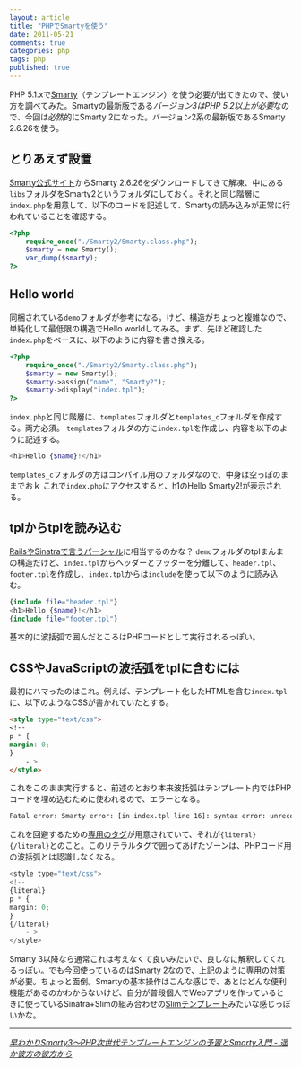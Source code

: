 ```yaml
---
layout: article
title: "PHPでSmartyを使う"
date: 2011-05-21
comments: true
categories: php
tags: php
published: true
---
```


PHP 5.1.xで[Smarty](http://www.smarty.net/)（テンプレートエンジン）を使う必要が出てきたので、使い方を調べてみた。Smartyの最新版である*バージョン3はPHP 5.2以上が必要*なので、今回は必然的にSmarty 2になった。バージョン2系の最新版であるSmarty 2.6.26を使う。

<!-- READMORE -->


## とりあえず設置

[Smarty公式サイト](http://www.smarty.net/download)からSmarty 2.6.26をダウンロードしてきて解凍、中にある`libs`フォルダをSmarty2というフォルダにしておく。それと同じ階層に`index.php`を用意して、以下のコードを記述して、Smartyの読み込みが正常に行われていることを確認する。

~~~ php
<?php
    require_once("./Smarty2/Smarty.class.php");
    $smarty = new Smarty();
    var_dump($smarty);
?>
~~~


## Hello world

同梱されている`demo`フォルダが参考になる。けど、構造がちょっと複雑なので、単純化して最低限の構造でHello worldしてみる。まず、先ほど確認した`index.php`をベースに、以下のように内容を書き換える。

~~~ php
<?php
    require_once("./Smarty2/Smarty.class.php");
    $smarty = new Smarty();
    $smarty->assign("name", "Smarty2");
    $smarty->display("index.tpl");
?>
~~~

`index.php`と同じ階層に、`templates`フォルダと`templates_c`フォルダを作成する。両方必須。
`templates`フォルダの方に`index.tpl`を作成し、内容を以下のように記述する。

~~~ php
<h1>Hello {$name}!</h1>
~~~

`templates_c`フォルダの方はコンパイル用のフォルダなので、中身は空っぽのままでおｋ これで`index.php`にアクセスすると、h1のHello Smarty2!が表示される。


## tplからtplを読み込む

[RailsやSinatraで言うパーシャル](/2011/05/18/ruby-sinatra-slim-partial)に相当するのかな？ `demo`フォルダのtplまんまの構造だけど、`index.tpl`からヘッダーとフッターを分離して、`header.tpl`、`footer.tpl`を作成し、`index.tpl`からは`include`を使って以下のように読み込む。

~~~ php
{include file="header.tpl"}
<h1>Hello {$name}!</h1>
{include file="footer.tpl"}
~~~

基本的に波括弧で囲んだところはPHPコードとして実行されるっぽい。


## CSSやJavaScriptの波括弧をtplに含むには

最初にハマったのはこれ。例えば、テンプレート化したHTMLを含む`index.tpl`に、以下のようなCSSが書かれていたとする。

~~~ html
<style type="text/css">
<!--
p * {
margin: 0;
}
    - >
</style>
~~~

これをこのまま実行すると、前述のとおり本来波括弧はテンプレート内ではPHPコードを埋め込むために使われるので、エラーとなる。

~~~ sh
Fatal error: Smarty error: [in index.tpl line 16]: syntax error: unrecognized tag: margin: 0;
~~~

これを回避するための[専用のタグ](http://www.smarty.net/docs/ja/language.function.literal.tpl)が用意されていて、それが`{literal}{/literal}`とのこと。このリテラルタグで囲ってあげたゾーンは、PHPコード用の波括弧とは認識しなくなる。

~~~ php
<style type="text/css">
<!--
{literal}
p * {
margin: 0;
}
{/literal}
    - >
</style>
~~~

Smarty 3以降なら通常これは考えなくて良いみたいで、良しなに解釈してくれるっぽい。でも今回使っているのはSmarty 2なので、上記のように専用の対策が必要。ちょっと面倒。Smartyの基本操作はこんな感じで、あとはどんな便利機能があるのかわからないけど、自分が普段個人でWebアプリを作っているときに使っているSinatra+Slimの組み合わせの[Slimテンプレート](http://slim-lang.com/)みたいな感じっぽいかな。

* * *

<cite>[早わかりSmarty3～PHP次世代テンプレートエンジンの予習とSmarty入門 - 遥か彼方の彼方から](http://d.hatena.ne.jp/tek_koc/20100423/1272010917)</cite>

